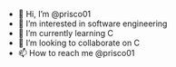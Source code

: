 - 👋 Hi, I’m @prisco01
- 👀 I’m interested in software engineering
- 🌱 I’m currently learning C
- 💞️ I’m looking to collaborate on C
- 📫 How to reach me @prisco01

<!---
prisco01/prisco01 is a ✨ special ✨ repository because its `README.md` (this file) appears on your GitHub profile.
You can click the Preview link to take a look at your changes.
--->
